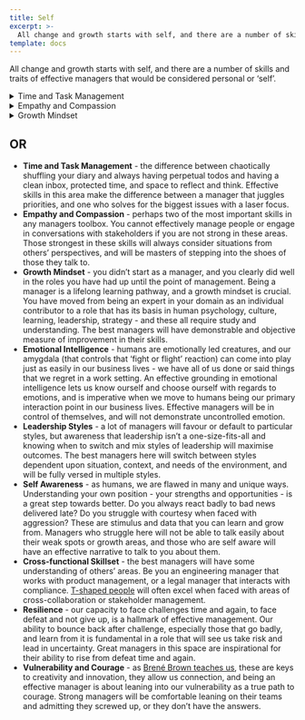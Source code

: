 ```yaml
---
title: Self
excerpt: >-
  All change and growth starts with self, and there are a number of skills and traits of effective managers that would be considered personal or ‘self’.
template: docs
---
```


All change and growth starts with self, and there are a number of skills and traits of effective managers that would be considered personal or ‘self’.

<details>
  <summary>Time and Task Management</summary>

  #### Definition
  The ability to prioritize work effectively, manage your calendar strategically, and create systems that help you stay organized and focused on high-impact activities while maintaining work-life boundaries.

  #### Why It Matters
  Managers who excel at time management are 25% more productive and create 40% less stress for their teams. Your time management directly models behavior for your team and affects your ability to be present for important conversations and decisions.

  #### This Is Strong When:
  * You consistently arrive prepared for meetings and rarely run late
  * You block calendar time for important but non-urgent work like strategic thinking
  * You delegate effectively rather than trying to do everything yourself
  * You can quickly assess and communicate priorities when new requests come in
  * Your team knows when you're available and respects your focused work time
  * You regularly review and adjust your systems based on what's working
  * You maintain boundaries that allow for rest and personal time

  #### Warning Signs:
  * You're constantly in reactive mode, jumping from crisis to crisis
  * Meetings run over and you're always rushing to the next commitment
  * Important work gets pushed aside by urgent but less critical tasks
  * You work excessive hours but don't feel like you're making progress on key goals
  * Your team interrupts you frequently because they can't predict your availability
  * You forget commitments or miss deadlines regularly
  * You feel overwhelmed and struggle to see the bigger picture

  #### Pathways to Improvement:
  * Try time-blocking: schedule specific time for different types of work
  * Read "Getting Things Done" by David Allen for comprehensive organization systems
  * Use the Eisenhower Matrix to categorize tasks by urgency and importance
  * Implement "office hours" so your team knows when you're available for questions
  * Track your time for a week to understand where it actually goes
  * Learn to say "no" gracefully to requests that don't align with priorities
  * Experiment with productivity techniques like Pomodoro or time-batching

</details>

<details>
  <summary>Empathy and Compassion</summary>

  #### Definition
  The ability to understand and share the feelings of your team members, showing genuine care for their wellbeing and experiences while maintaining professional boundaries and making fair decisions.

  #### Why It Matters
  Teams with empathetic managers show 50% lower turnover and higher engagement. Empathy builds psychological safety, enables better problem-solving, and helps you make decisions that consider the human impact, not just business metrics.
  
  #### This Is Strong When:
  * You notice when team members are struggling before they have to tell you
  * People feel comfortable sharing personal challenges that might affect their work
  * You can put yourself in others' shoes when making decisions that affect them
  * Your responses to team concerns feel genuine and thoughtful rather than scripted
  * You balance compassion with accountability - caring doesn't mean lowering standards
  * You remember important personal details and follow up appropriately
  * Difficult conversations happen with kindness even when delivering hard messages

  #### Warning Signs:
  * Team members seem surprised when you show interest in their wellbeing
  * You focus solely on work outcomes without considering personal circumstances
  * People don't come to you when they're facing challenges
  * Your attempts at empathy feel forced or performative
  * You either become too involved in personal issues or remain completely detached
  * You make decisions based purely on logic without considering emotional impact
  * Team members describe you as "cold" or "all business"

  #### Pathways to Improvement:
  * Practice active listening - focus entirely on understanding before responding
  * Read "Nonviolent Communication" by Marshall Rosenberg for empathetic communication
  * Ask open-ended questions about how people are feeling, not just what they're doing
  * Share appropriate personal stories to model vulnerability
  * Pay attention to body language and energy levels in your team
  * When someone shares a challenge, ask "How can I support you?" rather than immediately * problem-solving
  * Practice perspective-taking: regularly ask yourself "How would I feel in their situation?"
</details>

<details>
  <summary>Growth Mindset</summary>

  #### Definition
  The belief that abilities and intelligence can be developed through effort, learning, and persistence. This includes embracing challenges, learning from failure, and continuously seeking to improve yourself and help others grow.
  
  #### Why It Matters
  Research by Carol Dweck shows that teams with growth-mindset leaders are 34% more likely to feel committed to their company and 65% more likely to say their company supports risk-taking. Your mindset directly influences your team's willingness to innovate and develop.
  
  #### This Is Strong When:
  * You openly discuss your own learning goals and areas for improvement
  * You treat failures as learning opportunities rather than reasons for punishment
  * You encourage your team to take on stretch assignments that challenge them
  * You regularly seek feedback and act on it visibly
  * You celebrate effort and progress, not just final outcomes
  * You invest time in your own professional development consistently
  * Your language focuses on "how can we learn from this?" rather than "who's to blame?"

  #### Warning Signs:
  * You avoid challenges or new responsibilities that might expose weaknesses
  * Team members seem afraid to admit mistakes or ask for help
  * You focus primarily on hiring people who already have all necessary skills
  * Failure leads to blame rather than analysis and improvement
  * You haven't changed your approach or learned new skills in the past year
  * Your team doesn't take risks or suggest innovative solutions
  * You defend your current methods rather than exploring alternatives

  #### Pathways to Improvement:
  * Read "Mindset" by Carol Dweck to understand fixed vs. growth mindset patterns
  * Start each team meeting by sharing something you're learning or want to improve
  * When things go wrong, ask "What can we learn?" before "What went wrong?"
  * Set learning goals for yourself alongside performance goals
  * Celebrate team members who take thoughtful risks, even when they don't succeed
  * Find a mentor or coach who can challenge your thinking
  * Practice saying "I don't know, but I'll figure it out" instead of pretending to know everything
</details>

## OR

* **Time and Task Management** - the difference between chaotically shuffling your diary and always having perpetual todos and having a clean inbox, protected time, and space to reflect and think.  Effective skills in this area make the difference between a manager that juggles priorities, and one who solves for the biggest issues with a laser focus.
* **Empathy and Compassion** - perhaps two of the most important skills in any managers toolbox.  You cannot effectively manage people or engage in conversations with stakeholders if you are not strong in these areas.  Those strongest in these skills will always consider situations from others’ perspectives, and will be masters of stepping into the shoes of those they talk to.
* **Growth Mindset** - you didn’t start as a manager, and you clearly did well in the roles you have had up until the point of management.  Being a manager is a lifelong learning pathway, and a growth mindset is crucial.  You have moved from being an expert in your domain as an individual contributor to a role that has its basis in human psychology, culture, learning, leadership, strategy - and these all require study and understanding.  The best managers will have demonstrable and objective measure of improvement in their skills.
* **Emotional Intelligence** - humans are emotionally led creatures, and our amygdala (that controls that ‘fight or flight’ reaction) can come into play just as easily in our business lives - we have all of us done or said things that we regret in a work setting.  An effective grounding in emotional intelligence lets us know ourself and choose ourself with regards to emotions, and is imperative when we move to humans being our primary interaction point in our business lives.  Effective managers will be in control of themselves, and will not demonstrate uncontrolled emotion.
* **Leadership Styles** - a lot of managers will favour or default to particular styles, but awareness that leadership isn’t a one-size-fits-all and knowing when to switch and mix styles of leadership will maximise outcomes.  The best managers here will switch between styles dependent upon situation, context, and needs of the environment, and will be fully versed in multiple styles.
* **Self Awareness** - as humans, we are flawed in many and unique ways.  Understanding your own position - your strengths and opportunities - is a great step towards better.  Do you always react badly to bad news delivered late? Do you struggle with courtesy when faced with aggression?  These are stimulus and data that you can learn and grow from.  Managers who struggle here will not be able to talk easily about their weak spots or growth areas, and those who are self aware will have an effective narrative to talk to you about them.
* **Cross-functional Skillset** - the best managers will have some understanding of others’ areas.  Be you an engineering manager that works with product management, or a legal manager that interacts with compliance.  [T-shaped people](https://medium.com/@jchyip/why-t-shaped-people-e8706198e437) will often excel when faced with areas of cross-collaboration or stakeholder management.
* **Resilience** - our capacity to face challenges time and again, to face defeat and not give up, is a hallmark of effective management. Our ability to bounce back after challenge, especially those that go badly, and learn from it is fundamental in a role that will see us take risk and lead in uncertainty.  Great managers in this space are inspirational for their ability to rise from defeat time and again.
* **Vulnerability and Courage** - as [Brené Brown teaches us](https://www.forbes.com/sites/forbescoachescouncil/2019/01/10/four-skills-you-need-for-courageous-leadership/), these are keys to creativity and innovation, they allow us connection, and being an effective manager is about leaning into our vulnerability as a true path to courage.  Strong managers will be comfortable leaning on their teams and admitting they screwed up, or they don’t have the answers.